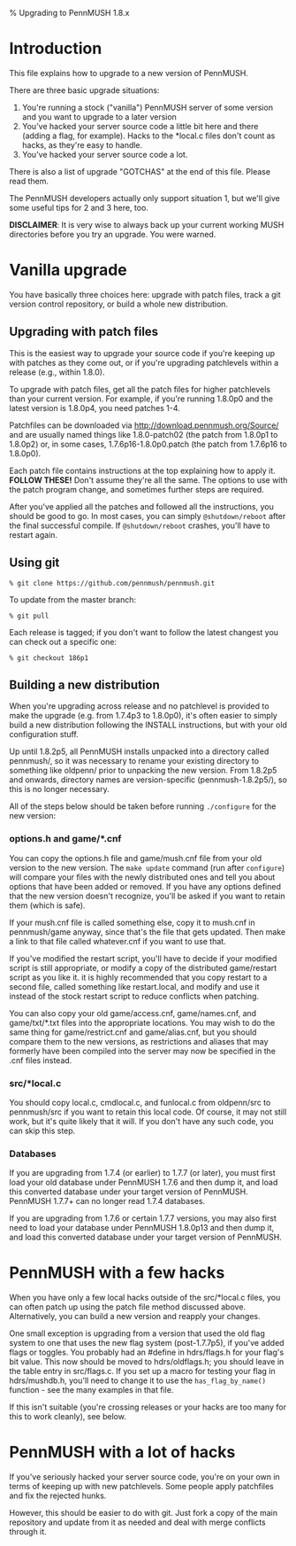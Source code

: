 % Upgrading to PennMUSH 1.8.x

Introduction
============

This file explains how to upgrade to a new version of PennMUSH.

There are three basic upgrade situations:

1. You're running a stock ("vanilla") PennMUSH server of some version
  and you want to upgrade to a later version
2. You've hacked your server source code a little bit here and there
  (adding a flag, for example). Hacks to the \*local.c files don't
  count as hacks, as they're easy to handle.
3. You've hacked your server source code a lot.

There is also a list of upgrade "GOTCHAS" at the end of this file.
Please read them.

The PennMUSH developers actually only support situation 1, but we'll
give some useful tips for 2 and 3 here, too.

**DISCLAIMER**: It is very wise to always back up your current working
MUSH directories before you try an upgrade. You were warned.

Vanilla upgrade
==================

You have basically three choices here: upgrade with patch files, track
a git version control repository, or build a whole new distribution.

Upgrading with patch files
--------------------------

This is the easiest way to upgrade your source code if you're keeping
up with patches as they come out, or if you're upgrading patchlevels
within a release (e.g., within 1.8.0).

To upgrade with patch files, get all the patch files for higher
patchlevels than your current version. For example, if you're running
1.8.0p0 and the latest version is 1.8.0p4, you need patches 1-4.

Patchfiles can be downloaded via <http://download.pennmush.org/Source/>
and are usually named things like 1.8.0-patch02 (the patch from 1.8.0p1
to 1.8.0p2) or, in some cases, 1.7.6p16-1.8.0p0.patch (the patch from
1.7.6p16 to 1.8.0p0).

Each patch file contains instructions at the top explaining how to
apply it. **FOLLOW THESE!** Don't assume they're all the same. The
options to use with the patch program change, and sometimes further
steps are required.

After you've applied all the patches and followed all the
instructions, you should be good to go. In most cases, you can simply
`@shutdown/reboot` after the final successful compile. If
`@shutdown/reboot` crashes, you'll have to restart again.

Using git
---------

    % git clone https://github.com/pennmush/pennmush.git

To update from the master branch:

    % git pull

Each release is tagged; if you don't want to follow the latest
changest you can check out a specific one:

    % git checkout 186p1

Building a new distribution
---------------------------

When you're upgrading across release and no patchlevel is provided to
make the upgrade (e.g. from 1.7.4p3 to 1.8.0p0), it's often easier to
simply build a new distribution following the INSTALL instructions,
but with your old configuration stuff.

Up until 1.8.2p5, all PennMUSH installs unpacked into a directory
called pennmush/, so it was necessary to rename your existing
directory to something like oldpenn/ prior to unpacking the new
version. From 1.8.2p5 and onwards, directory names are
version-specific (pennmush-1.8.2p5/), so this is no longer necessary.

All of the steps below should be taken before running `./configure` for
the new version:

### options.h and game/*.cnf

You can copy the options.h file and game/mush.cnf file from your old
version to the new version. The `make update` command (run after
`configure`) will compare your files with the newly distributed ones
and tell you about options that have been added or removed. If you
have any options defined that the new version doesn't recognize,
you'll be asked if you want to retain them (which is safe).

If your mush.cnf file is called something else, copy it to mush.cnf in
pennmush/game anyway, since that's the file that gets updated. Then
make a link to that file called whatever.cnf if you want to use that.

If you've modified the restart script, you'll have to decide if your
modified script is still appropriate, or modify a copy of the
distributed game/restart script as you like it. it is highly
recommended that you copy restart to a second file, called something
like restart.local, and modify and use it instead of the stock restart
script to reduce conflicts when patching.

You can also copy your old game/access.cnf, game/names.cnf, and
game/txt/*.txt files into the appropriate locations. You may wish to
do the same thing for game/restrict.cnf and game/alias.cnf, but you
should compare them to the new versions, as restrictions and aliases
that may formerly have been compiled into the server may now be
specified in the .cnf files instead.

### src/*local.c

You should copy local.c, cmdlocal.c, and funlocal.c from oldpenn/src
to pennmush/src if you want to retain this local code. Of course, it
may not still work, but it's quite likely that it will. If you don't
have any such code, you can skip this step.

### Databases

If you are upgrading from 1.7.4 (or earlier) to 1.7.7 (or later),
you must first load your old database under PennMUSH 1.7.6 and
then dump it, and load this converted database under your
target version of PennMUSH. PennMUSH 1.7.7+ can no longer read
1.7.4 databases.

If you are upgrading from 1.7.6 or certain 1.7.7 versions,
you may also first need to load your database under PennMUSH
1.8.0p13 and then dump it, and load this converted database
under your target version of PennMUSH.

PennMUSH with a few hacks
=========================

When you have only a few local hacks outside of the src/*local.c
files, you can often patch up using the patch file method discussed
above. Alternatively, you can build a new version and reapply your
changes.

One small exception is upgrading from a version that used the old flag
system to one that uses the new flag system (post-1.7.7p5), if you've
added flags or toggles.  You probably had an #define in hdrs/flags.h
for your flag's bit value.  This now should be moved to
hdrs/oldflags.h; you should leave in the table entry in
src/flags.c. If you set up a macro for testing your flag in
hdrs/mushdb.h, you'll need to change it to use the `has_flag_by_name()`
function - see the many examples in that file.

If this isn't suitable (you're crossing releases or your hacks are too
many for this to work cleanly), see below.

PennMUSH with a lot of hacks
============================

If you've seriously hacked your server source code, you're on your own
in terms of keeping up with new patchlevels. Some people apply
patchfiles and fix the rejected hunks.

However, this should be easier to do with git. Just fork a copy of the
main repository and update from it as needed and deal with merge
conflicts through it.
